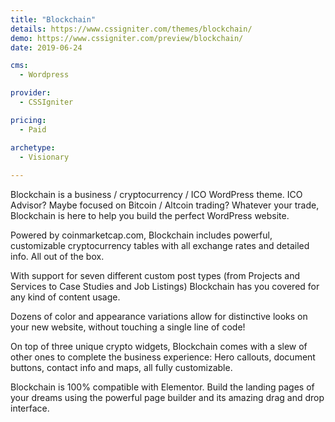 ```yaml
---
title: "Blockchain"
details: https://www.cssigniter.com/themes/blockchain/
demo: https://www.cssigniter.com/preview/blockchain/
date: 2019-06-24

cms: 
  - Wordpress

provider: 
  - CSSIgniter

pricing:
  - Paid

archetype:
  - Visionary
  
---
```


Blockchain is a business / cryptocurrency / ICO WordPress theme. ICO Advisor? Maybe focused on Bitcoin / Altcoin trading? Whatever your trade, Blockchain is here to help you build the perfect WordPress website.

Powered by coinmarketcap.com, Blockchain includes powerful, customizable cryptocurrency tables with all exchange rates and detailed info. All out of the box.

With support for seven different custom post types (from Projects and Services to Case Studies and Job Listings) Blockchain has you covered for any kind of content usage.

Dozens of color and appearance variations allow for distinctive looks on your new website, without touching a single line of code!

On top of three unique crypto widgets, Blockchain comes with a slew of other ones to complete the business experience: Hero callouts, document buttons, contact info and maps, all fully customizable.

Blockchain is 100% compatible with Elementor. Build the landing pages of your dreams using the powerful page builder and its amazing drag and drop interface.